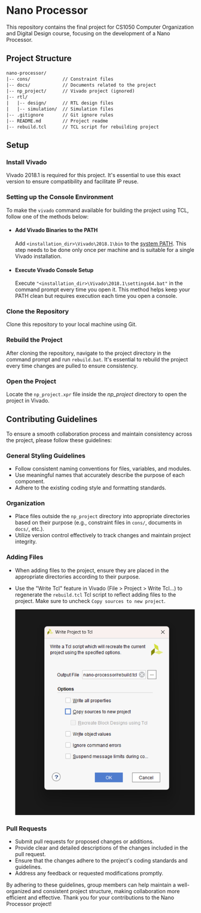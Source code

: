 # Nano Processor

This repository contains the final project for CS1050 Computer Organization and Digital Design course, focusing on the development of a Nano Processor.

## Project Structure

```plaintext
nano-processor/
|-- cons/            // Constraint files
|-- docs/            // Documents related to the project
|-- np_project/      // Vivado project (ignored)
|-- rtl/
|   |-- design/      // RTL design files
|   |-- simulation/  // Simulation files
|-- .gitignore       // Git ignore rules
|-- README.md        // Project readme
|-- rebuild.tcl      // TCL script for rebuilding project
```

## Setup

### Install Vivado

Vivado 2018.1 is required for this project. It's essential to use this exact version to ensure compatibility and facilitate IP reuse.

### Setting up the Console Environment

To make the `vivado` command available for building the project using TCL, follow one of the methods below:

- #### Add Vivado Binaries to the PATH

  Add `<installation_dir>\Vivado\2018.1\bin` to the [system PATH](https://www.architectryan.com/2018/03/17/add-to-the-path-on-windows-10/). This step needs to be done only once per machine and is suitable for a single Vivado installation.

- #### Execute Vivado Console Setup

  Execute `"<installation_dir>\Vivado\2018.1\settings64.bat"` in the command prompt every time you open it. This method helps keep your PATH clean but requires execution each time you open a console.

### Clone the Repository

Clone this repository to your local machine using Git.

### Rebuild the Project

After cloning the repository, navigate to the project directory in the command prompt and run `rebuild.bat`. It's essential to rebuild the project every time changes are pulled to ensure consistency.

### Open the Project

Locate the `np_project.xpr` file inside the *np_project* directory to open the project in Vivado.

## Contributing Guidelines

To ensure a smooth collaboration process and maintain consistency across the project, please follow these guidelines:

### General Styling Guidelines

- Follow consistent naming conventions for files, variables, and modules.
- Use meaningful names that accurately describe the purpose of each component.
- Adhere to the existing coding style and formatting standards.

### Organization

- Place files outside the `np_project` directory into appropriate directories based on their purpose (e.g., constraint files in `cons/`, documents in `docs/`, etc.).
- Utilize version control effectively to track changes and maintain project integrity.

### Adding Files

- When adding files to the project, ensure they are placed in the appropriate directories according to their purpose.
- Use the "Write Tcl" feature in Vivado (File > Project > Write Tcl...) to regenerate the `rebuild.tcl` Tcl script to reflect adding files to the project. Make sure to uncheck `Copy sources to new project`.
  
  ![write tcl dialog](docs/images/write_tcl.png)

### Pull Requests

- Submit pull requests for proposed changes or additions.
- Provide clear and detailed descriptions of the changes included in the pull request.
- Ensure that the changes adhere to the project's coding standards and guidelines.
- Address any feedback or requested modifications promptly.

By adhering to these guidelines, group members can help maintain a well-organized and consistent project structure, making collaboration more efficient and effective. Thank you for your contributions to the Nano Processor project!
